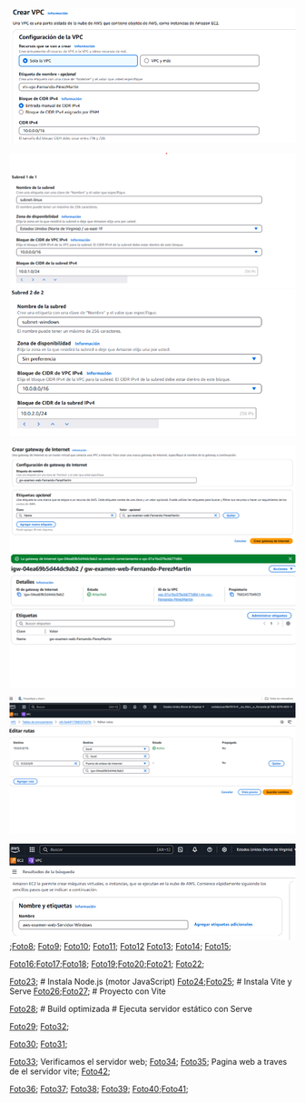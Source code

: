 <!--  Examen AWS: Creación de una VPC con Máquinas Virtuales y Despliegue Web-->

<!--Documenta:
Configuración VPC y subredes.
Configuración instancias EC2.
Instalación Node.js, Vite y Serve.
Configuración Security Groups.
Capturas mostrando accesibilidad web.
Archivo README.md con capturas web.
Realiza un PR al repositorio de un compañero con revisión constructiva. -->

<!--Paso 1: Crear una VPC en AWS -->

 
![Foto1](../imagenes/Foto1.png) 

<!--  Crea dos subredes:
subnet-linux: CIDR 10.0.1.0/24
subnet-windows: CIDR 10.0.2.0/24  -->

 ![Foto2](../imagenes/Foto2.png)
 ![Foto3](../imagenes/Foto3.png)

 <!--Crea una Internet Gateway asociada a la VPC. -->

 ![Foto4](../imagenes/Foto4.png)
  ![Foto5](../imagenes/Foto5.png)

 <!--Añade una regla en la tabla de rutas (0.0.0.0/0) hacia el Internet Gateway. -->
 ![Foto6](../imagenes/Foto6.png)

<!--Creación de instancias EC2 -->

<!--1. Instancia EC2 Windows
Windows Server 2022 en la subnet-windows.
Tipo: t3.medium.
Security Group Entrante: HTTP (80), Vite (5173), RDP (3389).-->
![Foto7](../imagenes/Foto7.png);[Foto8](../imagenes/Foto8.png); [Foto9](../imagenes/Foto9.png);
[Foto10](../imagenes/Foto10.png); [Foto11](../imagenes/Foto11.png); [Foto12](../imagenes/Foto12.png)
[Foto13](../imagenes/Foto13.png); [Foto14](../imagenes/Foto14.png); [Foto15](../imagenes/Foto15.png);

<!--2. Instancia EC2 Linux (Ubuntu)
Ubuntu 22.04 en la subnet-linux.
IP pública asignada.
Security Group Entrante: HTTP (80), Vite (5173), SSH (22).
Acceso mediante clave privada SSH -->
[Foto16](../imagenes/Foto16.png);[Foto17](../imagenes/Foto17.png);[Foto18](../imagenes/Foto18.png);
[Foto19](../imagenes/Foto19.png);[Foto20](../imagenes/Foto20.png);[Foto21](../imagenes/Foto21.png);
[Foto22](../imagenes/Foto22.png);

<!--Instalación y despliegue web
Nota:
Usaremos serve, un servidor web ligero para archivos estáticos generados por Vite.
La carpeta generada por Vite (dist) puede permanecer en tu directorio persona -->
[Foto23](../imagenes/Foto23.png); # Instala Node.js (motor JavaScript)
[Foto24](../imagenes/Foto24.png);[Foto25](../imagenes/Foto25.png); # Instala Vite y Serve
[Foto26](../imagenes/Foto26.png);[Foto27](../imagenes/Foto27.png); # Proyecto con Vite

[Foto28](../imagenes/Foto28.png); # Build optimizada  # Ejecuta servidor estático con Serve


<!--Security Groups AWS

Reglas entrantes (INBOUND):
HTTP (80) desde 0.0.0.0/0.
Vite (5173) desde 0.0.0.0/0.
SSH (22) desde tu IP pública (solo Linux).
RDP (3389) desde tu IP pública (solo Windows). -->
[Foto29](../imagenes/Foto29.png); [Foto32](../imagenes/Foto32.png);

<!--Reglas salientes (OUTBOUND):
Todo el tráfico permitido (0.0.0.0/0).
 -->
[Foto30](../imagenes/Foto30.png); [Foto31](../imagenes/Foto31.png);

<!--Probar el acceso web:
Acceso por navegador: http://tu_ip_publica:5173
Capturas en README de tu web y la de un compañero -->
 [Foto33](../imagenes/Foto33.png);  Verificamos el servidor web;
 [Foto34](../imagenes/Foto34.png); [Foto35](../imagenes/Foto35.png); Pagina web a traves de el servidor vite; [Foto42](../imagenes/Foto42.png);
 

<!--Realizar un Pull Request al repositorio del compañero con revision constructiva -->
 [Foto36](../imagenes/Foto36.png); [Foto37](../imagenes/Foto37.png); [Foto38](../imagenes/Foto38.png);
 [Foto39](../imagenes/Foto39.png); [Foto40](../imagenes/Foto40.png);[Foto41](../imagenes/Foto41.png);











